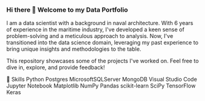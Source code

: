### Hi there 👋 Welcome to my Data Portfolio

I am a data scientist with a background in naval architecture. With 6 years of experience in the maritime industry, I've developed a keen sense of problem-solving and a meticulous approach to analysis. Now, I've transitioned into the data science domain, leveraging my past experience to bring unique insights and methodologies to the table.

This repository showcases some of the projects I've worked on. Feel free to dive in, explore, and provide feedback!

🎯 Skills
Python Postgres MicrosoftSQLServer MongoDB Visual Studio Code Jupyter Notebook Matplotlib NumPy Pandas scikit-learn SciPy TensorFlow Keras
